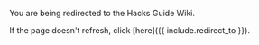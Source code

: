 <meta http-equiv="refresh" content="5; URL={{ include.redirect_to }}">
<link rel="canonical" href="{{ include.redirect_to }}">

You are being redirected to the Hacks Guide Wiki.

If the page doesn't refresh, click [here]({{ include.redirect_to }}).
